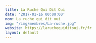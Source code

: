 ```yaml
---
title: La Ruche Qui Dit Oui
date: '2017-01-16 00:00:00'
nom: La ruche qui dit oui
img: "/img/membres/La-ruche.jpg"
website: https://laruchequiditoui.fr/fr
layout: default
---
```

